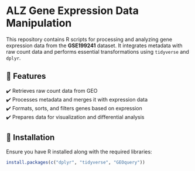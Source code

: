 # ALZ Gene Expression Data Manipulation 

This repository contains R scripts for processing and analyzing gene expression data from the **GSE199241** dataset. It integrates metadata with raw count data and performs essential transformations using `tidyverse` and `dplyr`.

## 📌 Features  
✔️ Retrieves raw count data from GEO  
✔️ Processes metadata and merges it with expression data  
✔️ Formats, sorts, and filters genes based on expression  
✔️ Prepares data for visualization and differential analysis  

## 🔧 Installation  
Ensure you have R installed along with the required libraries:

```r
install.packages(c("dplyr", "tidyverse", "GEOquery"))
